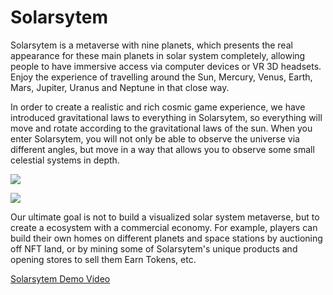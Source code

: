 # Solarsytem

Solarsytem is a metaverse with nine planets, which presents the real appearance for these main planets in solar system completely, allowing people to have immersive access via computer devices or VR 3D headsets. Enjoy the experience of travelling around the Sun, Mercury, Venus, Earth, Mars, Jupiter, Uranus and Neptune in that close way.

In order to create a realistic and rich cosmic game experience, we have introduced gravitational laws to everything in Solarsytem, so everything will move and rotate according to the gravitational laws of the sun. When you enter Solarsytem, you will not only be able to observe the universe via different angles, but move in a way that allows you to observe some small celestial systems in depth.

![](https://storageapi.fleek.co/0ac2804e-b6a7-4a67-aca3-bbda0b01d1a1-bucket/Solarsytem.png)

![](storageapi.fleek.co/0ac2804e-b6a7-4a67-aca3-bbda0b01d1a1-bucket/Solarstyem.png)

Our ultimate goal is not to build a visualized solar system metaverse, but to create a ecosystem with a commercial economy. For example, players can build their own homes on different planets and space stations by auctioning off NFT land, or by mining some of Solarsytem's unique products and opening stores to sell them Earn Tokens, etc.

[Solarsytem Demo Video](https://drive.google.com/file/d/11bVp81l8brkAlcTT7fibh7tbp_ZrXjKQ/view?usp=sharing)
